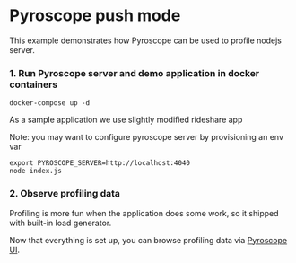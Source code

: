 # Pyroscope push mode

This example demonstrates how Pyroscope can be used to profile nodejs server.

### 1. Run Pyroscope server and demo application in docker containers

```shell
docker-compose up -d
```

As a sample application we use slightly modified rideshare app

Note: you may want to configure pyroscope server by provisioning an env var

```
export PYROSCOPE_SERVER=http://localhost:4040
node index.js
```

### 2. Observe profiling data

Profiling is more fun when the application does some work, so it shipped with built-in load generator.

Now that everything is set up, you can browse profiling data via [Pyroscope UI](http://localhost:4040).
